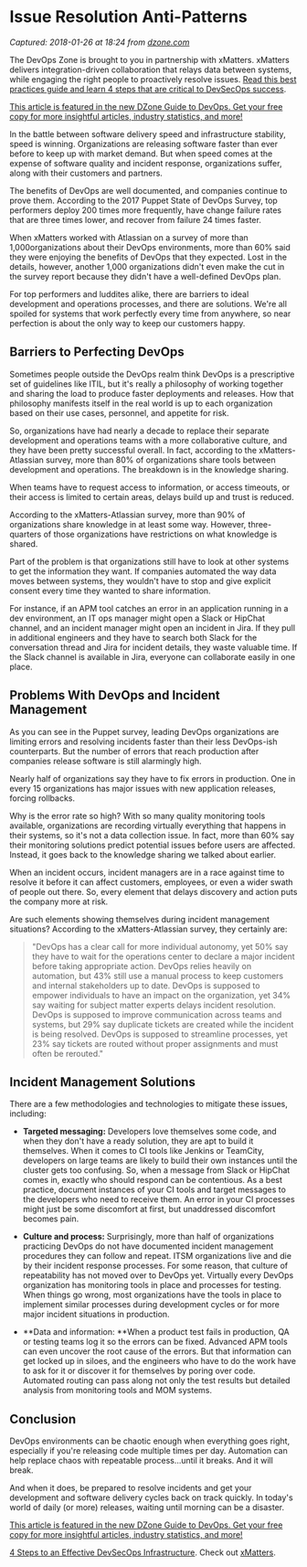 # Issue Resolution Anti-Patterns

_Captured: 2018-01-26 at 18:24 from [dzone.com](https://dzone.com/articles/issue-resolution-anti-patterns?edition=355142&utm_source=Zone%20Newsletter&utm_medium=email&utm_campaign=devops%202018-01-26)_

The DevOps Zone is brought to you in partnership with xMatters. xMatters delivers integration-driven collaboration that relays data between systems, while engaging the right people to proactively resolve issues. [Read this best practices guide and learn 4 steps that are critical to DevSecOps success](https://dzone.com/go?i=273425&u=https%3A%2F%2Fwww.xmatters.com%2Fresources%2Freports%2Fdevsecops-best-practices-guide%3Futm_campaign%3D70138000001F6XsAAK%26utm_source%3Ddzon%26utm_medium%3Dbanner%26utm_content%3Ddevsecops-best-practices-guide).

[This article is featured in the new DZone Guide to DevOps. Get your free copy for more insightful articles, industry statistics, and more!](https://dzone.com/guides/devops-culture-and-process)

In the battle between software delivery speed and infrastructure stability, speed is winning. Organizations are releasing software faster than ever before to keep up with market demand. But when speed comes at the expense of software quality and incident response, organizations suffer, along with their customers and partners.

The benefits of DevOps are well documented, and companies continue to prove them. According to the 2017 Puppet State of DevOps Survey, top performers deploy 200 times more frequently, have change failure rates that are three times lower, and recover from failure 24 times faster.

When xMatters worked with Atlassian on a survey of more than 1,000organizations about their DevOps environments, more than 60% said they were enjoying the benefits of DevOps that they expected. Lost in the details, however, another 1,000 organizations didn't even make the cut in the survey report because they didn't have a well-defined DevOps plan.

For top performers and luddites alike, there are barriers to ideal development and operations processes, and there are solutions. We're all spoiled for systems that work perfectly every time from anywhere, so near perfection is about the only way to keep our customers happy.

## Barriers to Perfecting DevOps

Sometimes people outside the DevOps realm think DevOps is a prescriptive set of guidelines like ITIL, but it's really a philosophy of working together and sharing the load to produce faster deployments and releases. How that philosophy manifests itself in the real world is up to each organization based on their use cases, personnel, and appetite for risk.

So, organizations have had nearly a decade to replace their separate development and operations teams with a more collaborative culture, and they have been pretty successful overall. In fact, according to the xMatters-Atlassian survey, more than 80% of organizations share tools between development and operations. The breakdown is in the knowledge sharing.

When teams have to request access to information, or access timeouts, or their access is limited to certain areas, delays build up and trust is reduced.

According to the xMatters-Atlassian survey, more than 90% of organizations share knowledge in at least some way. However, three-quarters of those organizations have restrictions on what knowledge is shared.

Part of the problem is that organizations still have to look at other systems to get the information they want. If companies automated the way data moves between systems, they wouldn't have to stop and give explicit consent every time they wanted to share information.

For instance, if an APM tool catches an error in an application running in a dev environment, an IT ops manager might open a Slack or HipChat channel, and an incident manager might open an incident in Jira. If they pull in additional engineers and they have to search both Slack for the conversation thread and Jira for incident details, they waste valuable time. If the Slack channel is available in Jira, everyone can collaborate easily in one place.

## Problems With DevOps and Incident Management

As you can see in the Puppet survey, leading DevOps organizations are limiting errors and resolving incidents faster than their less DevOps-ish counterparts. But the number of errors that reach production after companies release software is still alarmingly high.

Nearly half of organizations say they have to fix errors in production. One in every 15 organizations has major issues with new application releases, forcing rollbacks.

Why is the error rate so high? With so many quality monitoring tools available, organizations are recording virtually everything that happens in their systems, so it's not a data collection issue. In fact, more than 60% say their monitoring solutions predict potential issues before users are affected. Instead, it goes back to the knowledge sharing we talked about earlier.

When an incident occurs, incident managers are in a race against time to resolve it before it can affect customers, employees, or even a wider swath of people out there. So, every element that delays discovery and action puts the company more at risk.

Are such elements showing themselves during incident management situations? According to the xMatters-Atlassian survey, they certainly are:

> "DevOps has a clear call for more individual autonomy, yet 50% say they have to wait for the operations center to declare a major incident before taking appropriate action. DevOps relies heavily on automation, but 43% still use a manual process to keep customers and internal stakeholders up to date. DevOps is supposed to empower individuals to have an impact on the organization, yet 34% say waiting for subject matter experts delays incident resolution. DevOps is supposed to improve communication across teams and systems, but 29% say duplicate tickets are created while the incident is being resolved. DevOps is supposed to streamline processes, yet 23% say tickets are routed without proper assignments and must often be rerouted."

## Incident Management Solutions

There are a few methodologies and technologies to mitigate these issues, including:

  * **Targeted messaging:** Developers love themselves some code, and when they don't have a ready solution, they are apt to build it themselves. When it comes to CI tools like Jenkins or TeamCity, developers on large teams are likely to build their own instances until the cluster gets too confusing. So, when a message from Slack or HipChat comes in, exactly who should respond can be contentious. As a best practice, document instances of your CI tools and target messages to the developers who need to receive them. An error in your CI processes might just be some discomfort at first, but unaddressed discomfort becomes pain.

  * **Culture and process:** Surprisingly, more than half of organizations practicing DevOps do not have documented incident management procedures they can follow and repeat. ITSM organizations live and die by their incident response processes. For some reason, that culture of repeatability has not moved over to DevOps yet. Virtually every DevOps organization has monitoring tools in place and processes for testing. When things go wrong, most organizations have the tools in place to implement similar processes during development cycles or for more major incident situations in production.

  * **Data and information: **When a product test fails in production, QA or testing teams log it so the errors can be fixed. Advanced APM tools can even uncover the root cause of the errors. But that information can get locked up in siloes, and the engineers who have to do the work have to ask for it or discover it for themselves by poring over code. Automated routing can pass along not only the test results but detailed analysis from monitoring tools and MOM systems.

## Conclusion

DevOps environments can be chaotic enough when everything goes right, especially if you're releasing code multiple times per day. Automation can help replace chaos with repeatable process…until it breaks. And it will break.

And when it does, be prepared to resolve incidents and get your development and software delivery cycles back on track quickly. In today's world of daily (or more) releases, waiting until morning can be a disaster.

[This article is featured in the new DZone Guide to DevOps. Get your free copy for more insightful articles, industry statistics, and more!](https://dzone.com/guides/devops-culture-and-process)

[4 Steps to an Effective DevSecOps Infrastructure](https://dzone.com/go?i=273426&u=https%3A%2F%2Fwww.xmatters.com%2Fresources%2Freports%2Fdevsecops-best-practices-guide%3Futm_campaign%3D70138000001F6XsAAK%26utm_source%3Ddzon%26utm_medium%3Dbanner%26utm_content%3Ddevsecops-best-practices-guide). Check out [xMatters](https://dzone.com/go?i=273426&u=https%3A%2F%2Fwww.xmatters.com%2Fsolutions%2Fdevops%2F%3Futm_campaign%3D70138000000quUrAAI%26utm_source%3Ddzon%26utm_medium%3Dbanner%26utm_content%3Dxmatters-website).
